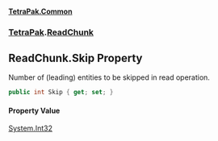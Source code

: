 #### [TetraPak.Common](index.md 'index')
### [TetraPak](TetraPak.md 'TetraPak').[ReadChunk](TetraPak_ReadChunk.md 'TetraPak.ReadChunk')
## ReadChunk.Skip Property
Number of (leading) entities to be skipped in read operation.  
```csharp
public int Skip { get; set; }
```
#### Property Value
[System.Int32](https://docs.microsoft.com/en-us/dotnet/api/System.Int32 'System.Int32')
